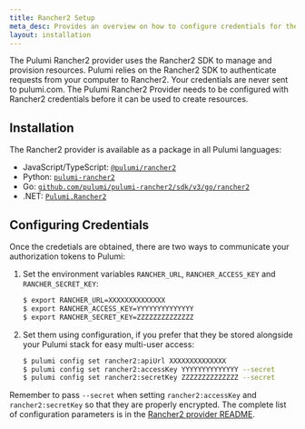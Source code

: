 ```yaml
---
title: Rancher2 Setup
meta_desc: Provides an overview on how to configure credentials for the Pulumi Rancher2 Provider.
layout: installation
---
```


The Pulumi Rancher2 provider uses the Rancher2 SDK to manage and provision resources.
Pulumi relies on the Rancher2 SDK to authenticate requests from your computer to Rancher2. Your credentials are never sent
to pulumi.com.
The Pulumi Rancher2 Provider needs to be configured with Rancher2 credentials
before it can be used to create resources.

## Installation

The Rancher2 provider is available as a package in all Pulumi languages:

* JavaScript/TypeScript: [`@pulumi/rancher2`](https://www.npmjs.com/package/@pulumi/rancher2)
* Python: [`pulumi-rancher2`](https://pypi.org/project/pulumi-rancher2/)
* Go: [`github.com/pulumi/pulumi-rancher2/sdk/v3/go/rancher2`](https://github.com/pulumi/pulumi-rancher2)
* .NET: [`Pulumi.Rancher2`](https://www.nuget.org/packages/Pulumi.Rancher2)

## Configuring Credentials

Once the credetials are obtained, there are two ways to communicate your authorization tokens to Pulumi:

1. Set the environment variables `RANCHER_URL`, `RANCHER_ACCESS_KEY` and `RANCHER_SECRET_KEY`:

    ```bash
    $ export RANCHER_URL=XXXXXXXXXXXXXX
    $ export RANCHER_ACCESS_KEY=YYYYYYYYYYYYYY
    $ export RANCHER_SECRET_KEY=ZZZZZZZZZZZZZZ
    ```

2. Set them using configuration, if you prefer that they be stored alongside your Pulumi stack for easy multi-user access:

    ```bash
    $ pulumi config set rancher2:apiUrl XXXXXXXXXXXXXX
    $ pulumi config set rancher2:accessKey YYYYYYYYYYYYYY --secret
    $ pulumi config set rancher2:secretKey ZZZZZZZZZZZZZZ --secret
    ```

Remember to pass `--secret` when setting `rancher2:accessKey` and `rancher2:secretKey` so that they are properly encrypted. The complete list of
configuration parameters is in the [Rancher2 provider README](https://github.com/pulumi/pulumi-rancher2/blob/master/README.md).
